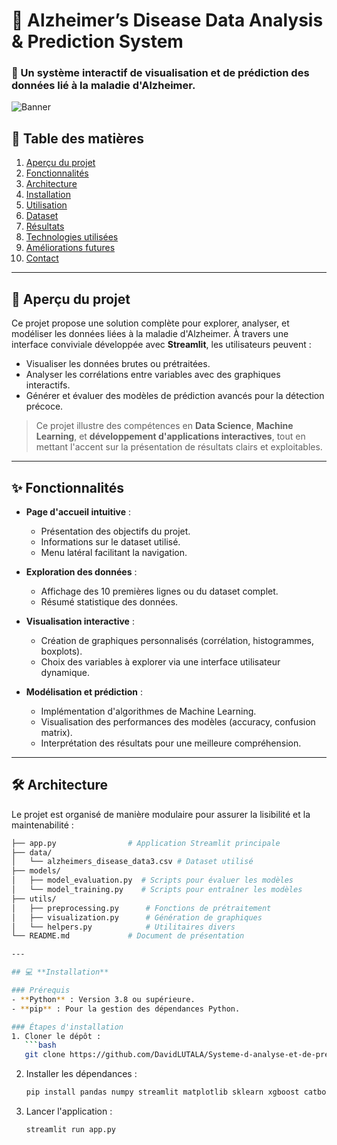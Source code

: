 # 🧠 Alzheimer’s Disease Data Analysis & Prediction System

### 🚀 Un système interactif de visualisation et de prédiction des données lié à la maladie d'Alzheimer.

![Banner](https://user-images.githubusercontent.com/your_image_placeholder/banner.png) <!-- Remplacez par une image de bannière si disponible -->

## 📌 **Table des matières**
1. [Aperçu du projet](#aperçu-du-projet)
2. [Fonctionnalités](#fonctionnalités)
3. [Architecture](#architecture)
4. [Installation](#installation)
5. [Utilisation](#utilisation)
6. [Dataset](#dataset)
7. [Résultats](#résultats)
8. [Technologies utilisées](#technologies-utilisées)
9. [Améliorations futures](#améliorations-futures)
10. [Contact](#contact)

---

## 📖 **Aperçu du projet**
Ce projet propose une solution complète pour explorer, analyser, et modéliser les données liées à la maladie d'Alzheimer. À travers une interface conviviale développée avec **Streamlit**, les utilisateurs peuvent :
- Visualiser les données brutes ou prétraitées.
- Analyser les corrélations entre variables avec des graphiques interactifs.
- Générer et évaluer des modèles de prédiction avancés pour la détection précoce.

> Ce projet illustre des compétences en **Data Science**, **Machine Learning**, et **développement d'applications interactives**, tout en mettant l'accent sur la présentation de résultats clairs et exploitables.

---

## ✨ **Fonctionnalités**
- **Page d'accueil intuitive** :
  - Présentation des objectifs du projet.
  - Informations sur le dataset utilisé.
  - Menu latéral facilitant la navigation.

- **Exploration des données** :
  - Affichage des 10 premières lignes ou du dataset complet.
  - Résumé statistique des données.

- **Visualisation interactive** :
  - Création de graphiques personnalisés (corrélation, histogrammes, boxplots).
  - Choix des variables à explorer via une interface utilisateur dynamique.

- **Modélisation et prédiction** :
  - Implémentation d'algorithmes de Machine Learning.
  - Visualisation des performances des modèles (accuracy, confusion matrix).
  - Interprétation des résultats pour une meilleure compréhension.

---

## 🛠 **Architecture**
Le projet est organisé de manière modulaire pour assurer la lisibilité et la maintenabilité :
```bash
├── app.py                # Application Streamlit principale
├── data/
│   └── alzheimers_disease_data3.csv # Dataset utilisé
├── models/
│   ├── model_evaluation.py  # Scripts pour évaluer les modèles
│   └── model_training.py    # Scripts pour entraîner les modèles
├── utils/
│   ├── preprocessing.py      # Fonctions de prétraitement
│   ├── visualization.py      # Génération de graphiques
│   └── helpers.py            # Utilitaires divers
└── README.md             # Document de présentation

---

## 💻 **Installation**

### Prérequis
- **Python** : Version 3.8 ou supérieure.
- **pip** : Pour la gestion des dépendances Python.

### Étapes d'installation
1. Cloner le dépôt :
   ```bash
   git clone https://github.com/DavidLUTALA/Systeme-d-analyse-et-de-prediction-des-donnees-sur-la    maladie-d-Alzheimers
   ```

2. Installer les dépendances :
   ```bash
   pip install pandas numpy streamlit matplotlib sklearn xgboost catboost seaborn numpy pillow
   ```

3. Lancer l'application :
   ```bash
   streamlit run app.py
   ```
